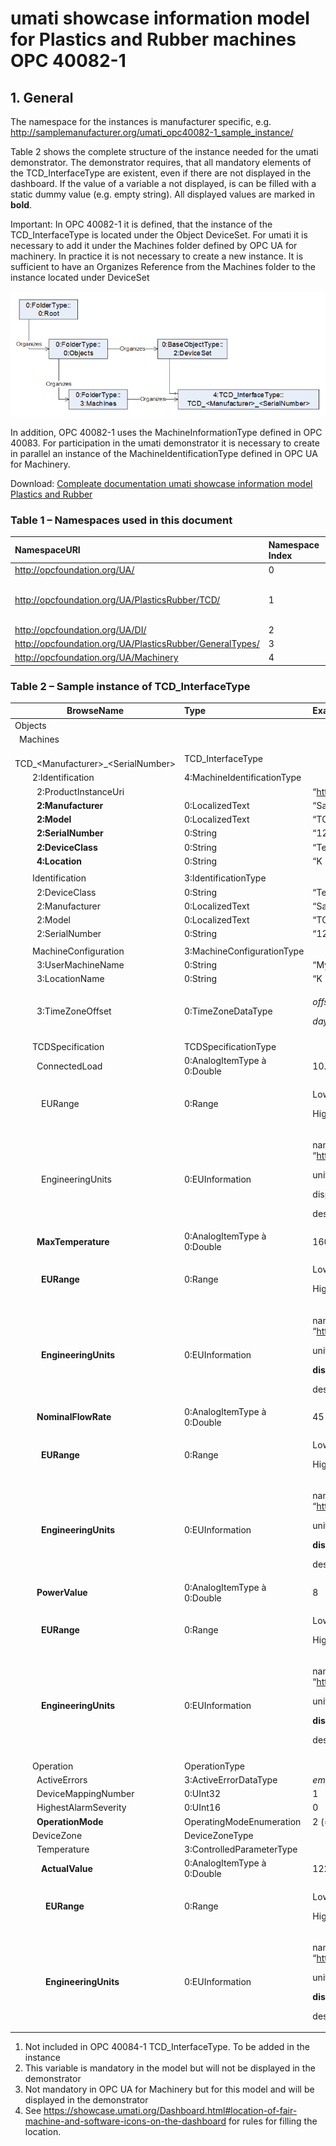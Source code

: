 # umati showcase information model for Plastics and Rubber machines OPC 40082-1

## 1. General

The namespace for the instances is manufacturer specific, e.g. <http://samplemanufacturer.org/umati_opc40082-1_sample_instance/>

Table 2 shows the complete structure of the instance needed for the umati demonstrator. The demonstrator requires, that all mandatory elements of the TCD_InterfaceType are existent, even if there are not displayed in the dashboard. If the value of a variable a not displayed, is can be filled with a static dummy value (e.g. empty string). All displayed values are marked in **bold**.

Important: In OPC 40082-1 it is defined, that the instance of the TCD_InterfaceType is located under the Object DeviceSet. For umati it is necessary to add it under the Machines folder defined by OPC UA for machinery. In practice it is not necessary to create a new instance. It is sufficient to have an Organizes Reference from the Machines folder to the instance located under DeviceSet

![OPC 40082-1 Overview](../img/PlasticsRubber/PR_40082-1_Overview.png "OPC 40082-1 Overview")

In addition, OPC 40082-1 uses the MachineInformationType defined in OPC 40083. For participation in the umati demonstrator it is necessary to create in parallel an instance of the MachineIdentificationType defined in OPC UA for Machinery.

Download: [Compleate documentation umati showcase information model Plastics and Rubber](https://github.com/umati/Showcase/tree/main/img/PlasticsRubber/PR_40082-1_PDF.pdf)

### Table 1 – Namespaces used in this document

| **NamespaceURI** | **Namespace Index** | **Example** |
| :- | :- | :- |
| <http://opcfoundation.org/UA/> | 0 | 0:NodeVersion |
| <http://opcfoundation.org/UA/PlasticsRubber/TCD/> | 1 | Default namespace of OPC 40082-1 --> no prefix used, e.g. TCD_InterfaceType|
| <http://opcfoundation.org/UA/DI/> | 2 | 2:DeviceClass |
| <http://opcfoundation.org/UA/PlasticsRubber/GeneralTypes/> | 3 | 3:MachineInformationType |
| <http://opcfoundation.org/UA/Machinery> | 4 | 4:MachineIdentificationType |

### Table 2 – Sample instance of TCD_InterfaceType

|**BrowseName**|**Type**|**Example Value**|**Remarks**|
| - | :- | :- | :- |
|Objects||||
|&ensp;Machines||||
|&ensp;&ensp;&ensp;TCD_&lt;Manufacturer>_&lt;SerialNumber>|TCD\_InterfaceType|||
|&ensp;&ensp;&ensp;&ensp;2:Identification|4:MachineIdentificationType||1)|
|&ensp;&ensp;&ensp;&ensp;&ensp;2:ProductInstanceUri||“<http://samplemanufacturer.com/TCD1234>”|2)|
|&ensp;&ensp;&ensp;&ensp;&ensp;**2:Manufacturer**|0:LocalizedText|“Sample Manufacturer”||
|&ensp;&ensp;&ensp;&ensp;&ensp;**2:Model**|0:LocalizedText|“TCD 3000”|3)|
|&ensp;&ensp;&ensp;&ensp;&ensp;**2:SerialNumber**|0:String|“1234”||
|&ensp;&ensp;&ensp;&ensp;&ensp;**2:DeviceClass**|0:String|“Temperature Control Device”||
|&ensp;&ensp;&ensp;&ensp;&ensp;**4:Location**|0:String|“K 14 F42/N 51.260407 E 6.744588”|3), 4)|
|||||
|&ensp;&ensp;&ensp;&ensp;Identification|3:IdentificationType||2)|
|&ensp;&ensp;&ensp;&ensp;&ensp;2:DeviceClass|0:String|“Temperature Control Device”|2)|
|&ensp;&ensp;&ensp;&ensp;&ensp;2:Manufacturer|0:LocalizedText|“Sample Manufacturer”|2)|
|&ensp;&ensp;&ensp;&ensp;&ensp;2:Model|0:LocalizedText|“TCD 3000”|2)|
|&ensp;&ensp;&ensp;&ensp;&ensp;2:SerialNumber|0:String|“1234”|2)|
|||||
|&ensp;&ensp;&ensp;&ensp;MachineConfiguration|3:MachineConfigurationType||2)|
|&ensp;&ensp;&ensp;&ensp;&ensp;3:UserMachineName|0:String|“My TCD”|2)|
|&ensp;&ensp;&ensp;&ensp;&ensp;3:LocationName|0:String|“K 14 F42/N 51.260407 E 6.744588”|2)|
|&ensp;&ensp;&ensp;&ensp;&ensp;3:TimeZoneOffset|0:TimeZoneDataType|<p>*offset*: 0</p><p>*daylightSavingInOffset:* true</p>|2)|
|||||
|&ensp;&ensp;&ensp;&ensp;TCDSpecification|TCDSpecificationType|||
|&ensp;&ensp;&ensp;&ensp;&ensp;ConnectedLoad|0:AnalogItemType à 0:Double|10.2|2)|
|&ensp;&ensp;&ensp;&ensp;&ensp;&ensp;EURange|0:Range|<p>Low: 0</p><p>High: 20</p>|2)|
|&ensp;&ensp;&ensp;&ensp;&ensp;&ensp;EngineeringUnits|0:EUInformation|<p>namespaceUri: “<http://www.opcfoundation.org/UA/units/un/cefact>”</p><p>unitId: 4937556</p><p>displayName: “kw”</p><p>description: “kilowatt”</p>|2)|
|&ensp;&ensp;&ensp;&ensp;&ensp;**MaxTemperature**|0:AnalogItemType à 0:Double|160||
|&ensp;&ensp;&ensp;&ensp;&ensp;&ensp;**EURange**|0:Range|<p>Low: 0</p><p>High: 200</p>||
|&ensp;&ensp;&ensp;&ensp;&ensp;&ensp;**EngineeringUnits**|0:EUInformation|<p>namespaceUri: “<http://www.opcfoundation.org/UA/units/un/cefact>”</p><p>unitId: 4408652</p><p>**displayName: “°C”**</p><p>description: “degree Celsius”</p>||
|&ensp;&ensp;&ensp;&ensp;&ensp;**NominalFlowRate**|0:AnalogItemType à 0:Double|45||
|&ensp;&ensp;&ensp;&ensp;&ensp;&ensp;**EURange**|0:Range|<p>Low: 0</p><p>High: 100</p>||
|&ensp;&ensp;&ensp;&ensp;&ensp;&ensp;**EngineeringUnits**|0:EUInformation|<p>namespaceUri: “<http://www.opcfoundation.org/UA/units/un/cefact>”</p><p>unitId: 19506</p><p>**displayName: “l/min”**</p><p>description: “litre per minute”</p>||
|&ensp;&ensp;&ensp;&ensp;&ensp;**PowerValue**|0:AnalogItemType à 0:Double|8||
|&ensp;&ensp;&ensp;&ensp;&ensp;&ensp;**EURange**|0:Range|<p>Low: 0</p><p>High: 20</p>||
|&ensp;&ensp;&ensp;&ensp;&ensp;&ensp;**EngineeringUnits**|0:EUInformation|<p>namespaceUri: “<http://www.opcfoundation.org/UA/units/un/cefact>”</p><p>unitId: 4937556</p><p>**displayName: “kw”**</p><p>description: “kilowatt”</p>||
|||||
|&ensp;&ensp;&ensp;&ensp;Operation|OperationType|||
|&ensp;&ensp;&ensp;&ensp;&ensp;ActiveErrors|3:ActiveErrorDataType|*empty array / NULL*|2)|
|&ensp;&ensp;&ensp;&ensp;&ensp;DeviceMappingNumber|0:UInt32|1|2)|
|&ensp;&ensp;&ensp;&ensp;&ensp;HighestAlarmSeverity|0:UInt16|0|2)|
|&ensp;&ensp;&ensp;&ensp;&ensp;**OperationMode**|OperatingModeEnumeration|2 (= NORMAL\_OPERATION)||
|&ensp;&ensp;&ensp;&ensp;DeviceZone|DeviceZoneType|||
|&ensp;&ensp;&ensp;&ensp;&ensp;Temperature|3:ControlledParameterType|||
|&ensp;&ensp;&ensp;&ensp;&ensp;&ensp;**ActualValue**|0:AnalogItemType à 0:Double|122.4||
|&ensp;&ensp;&ensp;&ensp;&ensp;&ensp;&ensp;**EURange**|0:Range|<p>Low: 0</p><p>High: 200</p>||
|&ensp;&ensp;&ensp;&ensp;&ensp;&ensp;&ensp;**EngineeringUnits**|0:EUInformation|<p>namespaceUri: “<http://www.opcfoundation.org/UA/units/un/cefact>”</p><p>unitId: 4408652</p><p>**displayName: “°C”**</p><p>description: “degree Celsius”</p>||

1) Not included in OPC 40084-1 TCD_InterfaceType. To be added in the instance
2) This variable is mandatory in the model but will not be displayed in the demonstrator
3) Not mandatory in OPC UA for Machinery but for this model and will be displayed in the demonstrator
4) See <https://showcase.umati.org/Dashboard.html#location-of-fair-machine-and-software-icons-on-the-dashboard> for rules for filling the location.
